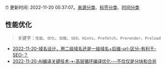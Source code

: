 :alarm_clock: 更新时间: 2022-11-20 05:37:07。[来源分类](../README.md)、[标签分类](../TAGS.md)、[时间分类](../TIMELINE.md)

## 性能优化


> 关键字：`性能`、`优化`、`加载`、`SEO`、`Hints`、`Prefetch`、`Prerender`、`Preload`



- [2022-11-20-域名设计，用二级域名还是一级域名+后缀-url-区分-有利于-SEO-？](https://www.v2ex.com/t/896535) 
- [2022-11-20-AI编译关键技术-•-高层循环编译优化---不仅仅是分块和合并](https://toutiao.io/k/8votr0x) 